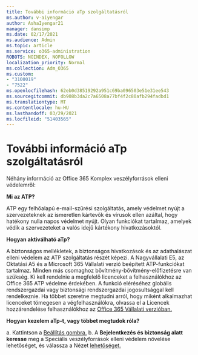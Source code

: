 ```yaml
---
title: További információ aTp szolgáltatásról
ms.author: v-aiyengar
author: AshaIyengar21
manager: dansimp
ms.date: 02/17/2021
ms.audience: Admin
ms.topic: article
ms.service: o365-administration
ROBOTS: NOINDEX, NOFOLLOW
localization_priority: Normal
ms.collection: Adm_O365
ms.custom:
- "3100019"
- "7522"
ms.openlocfilehash: 62eb0d38519292a951c69ba096503e51e31ee543
ms.sourcegitcommit: db908b3da2c7a6508a77bf4f2c80afb294fadbd1
ms.translationtype: MT
ms.contentlocale: hu-HU
ms.lasthandoff: 03/29/2021
ms.locfileid: "51403565"
---
```

# <a name="learn-about-atp"></a>További információ aTp szolgáltatásról

Néhány információ az Office 365 Komplex veszélyforrások elleni védelemről:

**Mi az ATP?**

ATP egy felhőalapú e-mail-szűrési szolgáltatás, amely védelmet nyújt a szervezeteknek az ismeretlen kártevők és vírusok ellen azáltal, hogy hatékony nulla napos védelmet nyújt. Olyan funkciókat tartalmaz, amelyek védik a szervezeteket a valós idejű kártékony hivatkozásoktól.

**Hogyan aktiválható aTp?**

A biztonságos mellékletek, a biztonságos hivatkozások és az adathalászat elleni védelem az ATP szolgáltatás részét képezi. A Nagyvállalati E5, az Oktatási A5 és a Microsoft 365 Vállalati verzió beépített ATP-funkciókat tartalmaz. Minden más csomaghoz bővítmény-bővítmény-előfizetésre van szükség. Ki kell rendelnie a megfelelő licenceket a felhasználókhoz az Office 365 ATP védelme érdekében. A funkció eléréséhez globális rendszergazdai vagy biztonsági rendszergazdai jogosultsággal kell rendelkeznie. Ha többet szeretne megtudni arról, hogy miként alkalmazhat licenceket tömegesen a végfelhasználókra, olvassa el a Licencek hozzárendelése felhasználókhoz az [Office 365 Vállalati verzióban.](https://go.microsoft.com/fwlink/?linkid=2093435)

**Hogyan kezelem aTp-t, vagy többet megtudok róla?**

a. Kattintson a [Beállítás gombra.](https://go.microsoft.com/fwlink/p/?linkid=2075721)
b. A **Bejelentkezés és biztonság alatt keresse** meg a Speciális veszélyforrások elleni védelem növelése lehetőséget, és válassza a Nézet [lehetőséget.](https://go.microsoft.com/fwlink/?linkid=2109302) 
